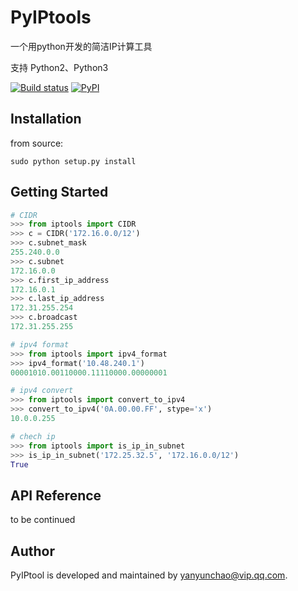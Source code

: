 # PyIPtools
一个用python开发的简洁IP计算工具

支持 Python2、Python3

[![Build status](https://travis-ci.org/rq/rq.svg?branch=master)](https://secure.travis-ci.org/rq/rq)
[![PyPI](https://img.shields.io/pypi/pyversions/rq.svg)](https://pypi.python.org/pypi/rq)

## Installation

from source:

```
sudo python setup.py install
```



## Getting Started

```python
# CIDR
>>> from iptools import CIDR
>>> c = CIDR('172.16.0.0/12')
>>> c.subnet_mask
255.240.0.0
>>> c.subnet
172.16.0.0
>>> c.first_ip_address
172.16.0.1
>>> c.last_ip_address
172.31.255.254
>>> c.broadcast
172.31.255.255

# ipv4 format
>>> from iptools import ipv4_format
>>> ipv4_format('10.48.240.1')
00001010.00110000.11110000.00000001

# ipv4 convert
>>> from iptools import convert_to_ipv4
>>> convert_to_ipv4('0A.00.00.FF', stype='x')
10.0.0.255

# chech ip
>>> from iptools import is_ip_in_subnet
>>> is_ip_in_subnet('172.25.32.5', '172.16.0.0/12')
True
```



## API Reference

to be continued



## Author

PyIPtool is developed and maintained by yanyunchao@vip.qq.com.
